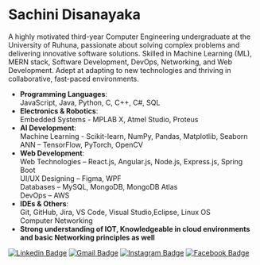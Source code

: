 # Sachini Disanayaka

A highly motivated third-year Computer Engineering undergraduate at the University of Ruhuna, passionate about solving complex problems and delivering innovative software solutions. Skilled in Machine Learning (ML), MERN stack, Software Development, DevOps, Networking, and Web Development. Adept at adapting to new technologies and thriving in collaborative, fast-paced environments.

- **Programming Languages**:
  <br> JavaScript, Java, Python, C, C++, C#, SQL
- **Electronics & Robotics**:
  <br> Embedded Systems - MPLAB X, Atmel Studio, Proteus
- **AI Development**:
  <br> Machine Learning - Scikit-learn, NumPy, Pandas, Matplotlib, Seaborn
  <br> ANN – TensorFlow, PyTorch, OpenCV
- **Web Development**:
  <br> Web Technologies – React.js, Angular.js, Node.js, Express.js, Spring Boot
  <br> UI/UX Designing – Figma, WPF
  <br> Databases – MySQL, MongoDB, MongoDB Atlas
  <br> DevOps – AWS
- **IDEs & Others**:
  <br> Git, GitHub, Jira, VS Code, Visual Studio,Eclipse, Linux OS
  <br> Computer Networking 
- **Strong understanding of IOT, Knowledgeable in cloud environments and basic Networking principles as well**


[![Linkedin Badge](https://img.shields.io/badge/-Sachini_Disanayaka-0077B5?style=flat-square&logo=Linkedin&logoColor=white&lik=https://www.linkedin.com/in/sachidisanayaka/)](https://www.linkedin.com/in/sachidisanayaka/)
[![Gmail Badge](https://img.shields.io/badge/-sachinipubu934@gmail.com-c71610?style=flat-square&logo=Gmail&logoColor=white&link=mailto:sachinipubu934@gmail.com)](mailto:sachinipubu934@gmail.com)
[![Instagram Badge](https://img.shields.io/badge/-_sachi_d99_-FF3B92?style=flat-square&logo=Instagram&logoColor=white&link=https://www.instagram.com/sachi_d99/_/)](https://www.instagram.com/sachi_d99/)
[![Facebook Badge](https://img.shields.io/badge/-Sachini%20Disanayaka-1877F2?style=flat-square&logo=Facebook&logoColor=white&link=https://www.facebook.com/sachini.dissanayaka.92/)](https://www.facebook.com/sachini.dissanayaka.92/)



